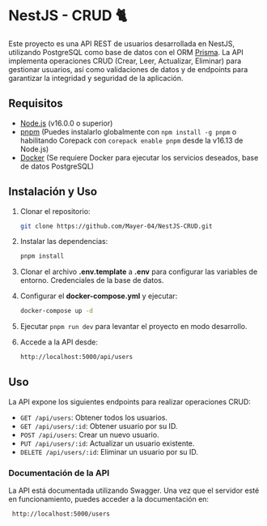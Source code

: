 # NestJS - CRUD 🐈

Este proyecto es una API REST de usuarios desarrollada en NestJS, utilizando PostgreSQL como base de datos con el ORM [Prisma](https://www.prisma.io/). La API implementa operaciones CRUD (Crear, Leer, Actualizar, Eliminar) para gestionar usuarios, así como validaciones de datos y de endpoints para garantizar la integridad y seguridad de la aplicación.

## Requisitos

- [Node.js](https://nodejs.org/en) (v16.0.0 o superior)
- [pnpm](https://pnpm.io/es/) (Puedes instalarlo globalmente con `npm install -g pnpm` o habilitando Corepack con `corepack enable pnpm` desde la v16.13 de Node.js)
- [Docker](https://www.docker.com) (Se requiere Docker para ejecutar los servicios deseados, base de datos PostgreSQL)

## Instalación y Uso

1. Clonar el repositorio:

   ```bash
   git clone https://github.com/Mayer-04/NestJS-CRUD.git
   ```

2. Instalar las dependencias:

    ```bash
   pnpm install
   ```

3. Clonar el archivo **.env.template** a **.env** para configurar las variables de entorno. Credenciales de la base de datos.
4. Configurar el **docker-compose.yml** y ejecutar:

   ```bash
   docker-compose up -d
   ```

5. Ejecutar `pnpm run dev` para levantar el proyecto en modo desarrollo.
6. Accede a la API desde:

    ```bash
   http://localhost:5000/api/users
   ```

## Uso

La API expone los siguientes endpoints para realizar operaciones CRUD:

- `GET /api/users`: Obtener todos los usuarios.
- `GET /api/users/:id`: Obtener usuario por su ID.
- `POST /api/users`: Crear un nuevo usuario.
- `PUT /api/users/:id`: Actualizar un usuario existente.
- `DELETE /api/users/:id`: Eliminar un usuario por su ID.

### Documentación de la API

La API está documentada utilizando Swagger. Una vez que el servidor esté en funcionamiento, puedes acceder a la documentación en:

  ```bash
   http://localhost:5000/users
   ```
